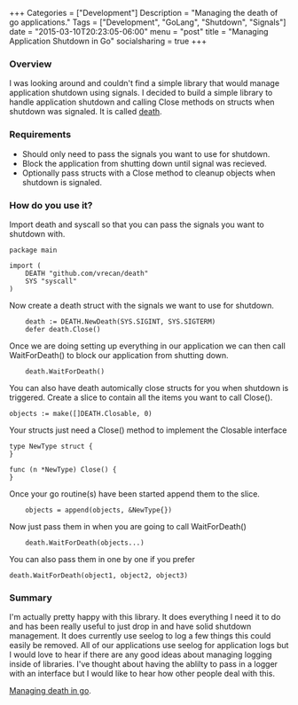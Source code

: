 +++
Categories = ["Development"]
Description = "Managing the death of go applications."
Tags = ["Development", "GoLang", "Shutdown", "Signals"]
date = "2015-03-10T20:23:05-06:00"
menu = "post"
title = "Managing Application Shutdown in Go"
socialsharing = true
+++

### Overview

I was looking around and couldn't find a simple library that would manage application shutdown using signals. I decided to build a simple library to handle application shutdown and calling Close methods on structs when shutdown was signaled. It is called [death](http://github.com/vrecan/death "Application shutdown library for golang").

### Requirements
* Should only need to pass the signals you want to use for shutdown.
* Block the application from shutting down until signal was recieved.
* Optionally pass structs with a Close method to cleanup objects when shutdown is signaled.

### How do you use it?
Import death and syscall so that you can pass the signals you want to shutdown with.
```
package main

import (
    DEATH "github.com/vrecan/death"
    SYS "syscall"
)
```

Now create a death struct with the signals we want to use for shutdown.
```
    death := DEATH.NewDeath(SYS.SIGINT, SYS.SIGTERM)
    defer death.Close()
```
Once we are doing setting up everything in our application we can then call WaitForDeath() to block our application from shutting down.
```
    death.WaitForDeath()
```

You can also have death automically close structs for you when shutdown is triggered. Create a slice to contain all the items you want to call Close().

```
objects := make([]DEATH.Closable, 0)

```

Your structs just need a Close() method to implement the Closable interface
```
type NewType struct {
}

func (n *NewType) Close() {
}

```
Once your go routine(s) have been started append them to the slice.
```
    objects = append(objects, &NewType{})

```
Now just pass them in when you are going to call WaitForDeath()
```
    death.WaitForDeath(objects...)
```

You can also pass them in one by one if you prefer
```
death.WaitForDeath(object1, object2, object3)
```

### Summary
I'm actually pretty happy with this library. It does everything I need it to do and has been really useful to just drop in and have solid shutdown management. It does currently use seelog to log a few things this could easily be removed. All of our applications use seelog for application logs but I would love to hear if there are any good ideas about managing logging inside of libraries. I've thought about having the ablilty to pass in a logger with an interface but I would like to hear how other people deal with this.

[Managing death in go](http://github.com/vrecan/death "Application shutdown library for golang").




